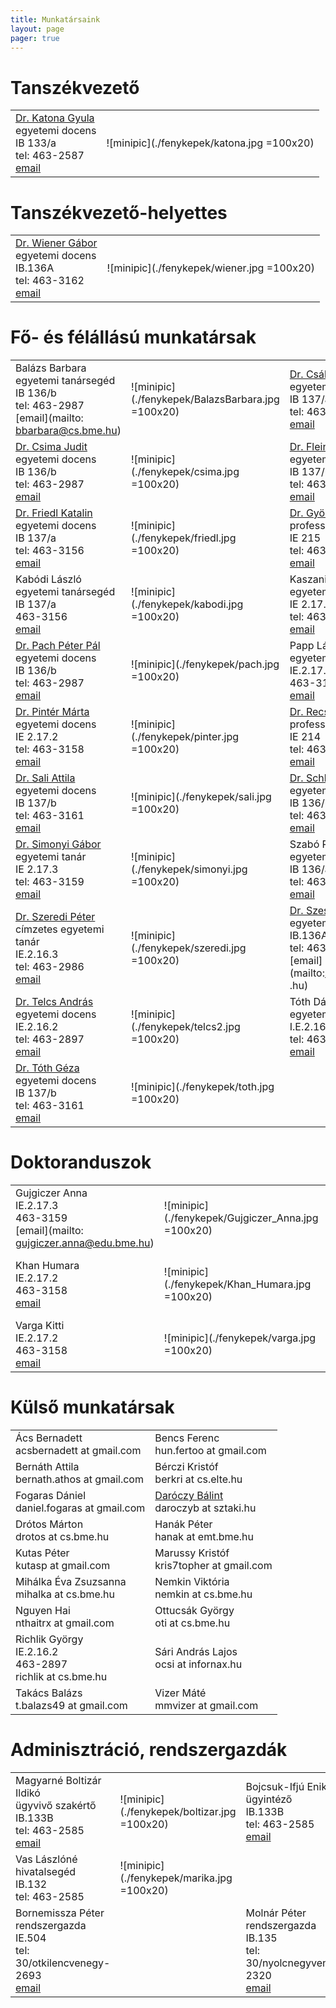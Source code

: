 ```yaml
---
title: Munkatársaink
layout: page 
pager: true 
---
```


Tanszékvezető
=============

|               |               |
| ------------- |:-------------:| 
|[Dr. Katona Gyula](http://www.cs.bme.hu/~kiskat)<br> egyetemi docens<br> IB 133/a <br> tel: 463-2587<br>[email](mailto:katona.gyula@vik.bme.hu)  |  ![minipic](./fenykepek/katona.jpg =100x20)| 


Tanszékvezető-helyettes
=============

|               |               |
| ------------- |:-------------:| 
|[Dr. Wiener Gábor](http://www.cs.bme.hu/~wiener)	<br>  egyetemi docens		<br> IB.136A		<br> tel: 463-3162<br> [email](mailto:wiener@cs.bme.hu) 	|![minipic](./fenykepek/wiener.jpg =100x20) |

Fő- és félállású munkatársak
=============================

|               |               |               |               | 
| ------------- |---------------| ------------- |---------------|
|Balázs Barbara <br> egyetemi tanársegéd	<br> IB 136/b 	<br> tel: 463-2987<br> [email](mailto: bbarbara@cs.bme.hu)	|![minipic](./fenykepek/BalazsBarbara.jpg =100x20)| [Dr. Csákány Rita](http://www.cs.bme.hu/~csakany)	<br> egyetemi docens		<br> IB 137/a 	<br> tel: 463-3156<br> [email](mailto:csakany@cs.bme.hu)	|![minipic](./fenykepek/csakany.jpg =100x20)| 
|[Dr. Csima Judit](http://www.cs.bme.hu/~csima)		<br>  egyetemi docens		<br> IB 136/b 	<br>  tel: 463-2987<br> [email](mailto:csima@cs.bme.hu)  	|![minipic](./fenykepek/csima.jpg =100x20)|[Dr. Fleiner Tamás](http://www.cs.bme.hu/~fleiner)<br>  egyetemi docens 	<br> IB 137/b 	<br> tel: 463-3161<br> [email](mailto:fleiner@cs.bme.hu)	|![minipic](./fenykepek/fleiner.jpg =100x20)|  
|[Dr.  Friedl Katalin](http://www.cs.bme.hu/~friedl)	<br>  egyetemi docens		<br> IB 137/a <br> tel: 463-3156<br> [email](mailto:friedl@cs.bme.hu) 	|![minipic](./fenykepek/friedl.jpg =100x20)|[Dr. Györfi László](http://www.cs.bme.hu/~gyorfi)		<br>  professor emeritus <br> IE 215 <br> tel: 463-3146<br> [email](mailto:gyorfi@cs.bme.hu)	| ![minipic](./fenykepek/gyorfi.jpg =100x20) | 
|Kabódi László  <br> egyetemi tanársegéd <br> IB 137/a  <br> 463-3156 <br> [email](mailto:kabodil@gmail.com) | ![minipic](./fenykepek/kabodi.jpg =100x20) | Kaszanitzky Viktória  <br>  egyetemi adjunktus <br> IE 2.17.2 	<br>  tel: 463-3158<br> [email](mailto:kaszanitzky@cs.bme.hu) |![minipic](./fenykepek/kaszanitzky.jpg =100x20) | 
|[Dr. Pach Péter Pál](http://www.cs.bme.hu/~ppp)		<br>  egyetemi docens <br> IB 136/b 	<br>  tel: 463-2987<br> [email](mailto:ppp@cs.bme.hu)		| ![minipic](./fenykepek/pach.jpg =100x20)| Papp László	<br> egyetemi tanársegéd <br>IE.2.17.3 <br>	463-3159 <br>  [email](mailto:lazsa@cs.bme.hu)	| ![minipic](./fenykepek/papp.jpg =100x20)|
|[Dr. Pintér Márta](http://www.cs.bme.hu/~marti)	<br>  egyetemi docens		<br> IE 2.17.2 	<br>  tel: 463-3158<br> [email](mailto:marti@cs.bme.hu) 	|![minipic](./fenykepek/pinter.jpg =100x20)	|[Dr. Recski András](http://www.cs.bme.hu/~recski)		<br>  professor emeritus	<br> IE 214 		<br>  tel: 463-2984<br> [email](mailto:recski@cs.bme.hu)	|![minipic](./fenykepek/recski.jpg =100x20)|  
|[Dr. Sali Attila](http://www.cs.bme.hu/~sali)		<br>  egyetemi docens		<br> IB 137/b	<br>  tel: 463-3161<br> [email](mailto:sali@renyi.hu)   	|![minipic](./fenykepek/sali.jpg =100x20)	| [Dr. Schlotter Ildikó](http://www.cs.bme.hu/~ildi)		<br>  egyetemi docens	<br> IB 136/b 	<br> tel: 463-2987<br> [email](mailto:ildi@cs.bme.hu)	| 
|[Dr. Simonyi Gábor](http://www.cs.bme.hu/~simonyi)	<br>  egyetemi tanár			<br> IE 2.17.3	<br> tel: 463-3159<br> [email](mailto:simonyi@renyi.hu)  |![minipic](./fenykepek/simonyi.jpg =100x20)  | Szabó Réka 	<br>  egyetemi tanársegéd<br> IB 136/a 	<br>  tel: 463-3162<br> [email](mailto:szabo@cs.bme.hu)	|	![minipic](./fenykepek/szabo.jpg =100x20)| 
|[Dr. Szeredi Péter](http://www.cs.bme.hu/~szeredi)	<br> címzetes egyetemi tanár	<br> IE.2.16.3	<br>  tel: 463-2986<br> [email](mailto:szeredi@cs.bme.hu) |![minipic](./fenykepek/szeredi.jpg =100x20) | [Dr. Szeszlér Dávid](http://www.cs.bme.hu/~szeszler) 	<br>  egyetemi docens	<br> IB.136A	<br>  tel: 463-3162<br> [email](mailto:szeszler@cs.bme .hu)|![minipic](./fenykepek/szeszler.jpg =100x20)| 
|[Dr. Telcs András](http://www.cs.bme.hu/~telcs)	<br>  egyetemi docens		<br> IE.2.16.2	<br>  tel: 463-2897<br> [email](mailto:telcs@cs.bme.hu)  	|![minipic](./fenykepek/telcs2.jpg =100x20)   |  Tóth Dávid Ákos <br>  egyetemi tanársegéd <br> I.E.2.16.2	<br>  tel: 463-2897<br> [email](mailto:davidtoth@edu.bme.hu) | ![minipic](./fenykepek/Toth_David.jpg =100x20)|
| [Dr. Tóth Géza](http://www.cs.bme.hu/~geza)			<br>  egyetemi docens	<br> IB 137/b	<br> tel: 463-3161<br> [email](mailto:geza@renyi.hu)		|![minipic](./fenykepek/toth.jpg =100x20)| 


Doktoranduszok
==============

|               |               |               |               |
| ------------- |---------------| ------------- |---------------| 
|    Gujgiczer Anna 	<br>  IE.2.17.3 <br> 	463-3159 <br>  [email](mailto: gujgiczer.anna@edu.bme.hu)	|  ![minipic](./fenykepek/Gujgiczer_Anna.jpg =100x20)  |    Horváth Bálint 	<br>  IE.2.17.2 <br> 	463-3158 <br>  [email](mailto: horvathbalint@edu.bme.hu)	| |
|Khan Humara 	<br>  IE.2.17.2 <br> 	463-3158 <br>  [email](mailto:humara.khan@edu.bme.hu)	| ![minipic](./fenykepek/Khan_Humara.jpg =100x20)| Palincza Richárd 	<br>  IE.2.16.3 <br> 	463-3159 <br>  [email](mailto: richard.palincza@gmail.com)	|     |
|Varga Kitti 	<br>  IE.2.17.2 <br> 	463-3158 <br>  [email](mailto:vkitti@cs.bme.hu)	| ![minipic](./fenykepek/varga.jpg =100x20)| | |


Külső munkatársak
==================

|               |               |
| ------------- |---------------| 
|Ács Bernadett <br> acsbernadett at gmail.com| Bencs Ferenc <br> hun.fertoo at gmail.com|
|Bernáth Attila <br> bernath.athos at gmail.com | Bérczi Kristóf<br>  berkri at cs.elte.hu | 
| Fogaras Dániel <br> daniel.fogaras at gmail.com|[Daróczy Bálint](http://www.cs.bme.hu/~daroczyb)<br> daroczyb at sztaki.hu | 
|Drótos Márton<br>drotos at cs.bme.hu| Hanák Péter <br> hanak at emt.bme.hu |
|Kutas Péter <br> kutasp at gmail.com| Marussy Kristóf <br> kris7topher at gmail.com | 
|Mihálka Éva Zsuzsanna  <br> mihalka at cs.bme.hu | Nemkin Viktória <br>nemkin at cs.bme.hu  | 
|Nguyen Hai <br> nthaitrx at gmail.com |  Ottucsák György <br> oti at cs.bme.hu | 
|Richlik György<br> IE.2.16.2<br> 463-2897<br> richlik at cs.bme.hu | Sári András Lajos <br> ocsi at infornax.hu | 
|Takács Balázs <br> t.balazs49 at gmail.com| Vizer Máté <br>  mmvizer at gmail.com |  |

  
 
  
Adminisztráció, rendszergazdák
==============================

|               |               |                |               |
| ------------- |---------------|  ------------- |---------------| 
|Magyarné Boltizár Ildikó	 	<br>  ügyvivő szakértő <br>  IB.133B <br> 	tel: 463-2585	<br>  [email](mailto:boltizar@cs.bme.hu) | ![minipic](./fenykepek/boltizar.jpg =100x20)| Bojcsuk-Ifjú Enikő	 	<br>  ügyintéző <br>  IB.133B <br> 	tel: 463-2585	<br>  [email](mailto:bojcsuk@cs.bme.hu) | ![minipic](./fenykepek/Ifju_Eniko.jpg =100x20) |
| Vas Lászlóné	 	<br> hivatalsegéd <br>  IB.132 <br> 	tel: 463-2585 | ![minipic](./fenykepek/marika.jpg =100x20) | | |
|Bornemissza Péter	 	<br>  rendszergazda <br>  IE.504 <br> 	tel: 30/otkilencvenegy-2693	<br> [email](mailto:bornemissza.peter@cs.bme.hu) | |Molnár Péter	 	<br>  rendszergazda<br>  IB.135  <br> 	tel: 30/nyolcnegyvenegy-2320	<br>  [email](mailto:mpeter@cs.bme.hu) | |
